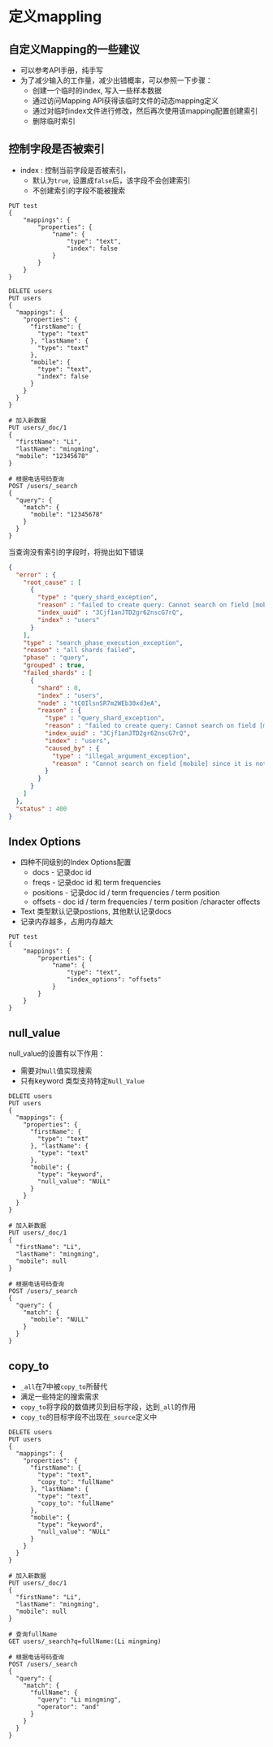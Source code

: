# 定义mappling

## 自定义Mapping的一些建议

- 可以参考API手册，纯手写
- 为了减少输入的工作量，减少出错概率，可以参照一下步骤：
  - 创建一个临时的index, 写入一些样本数据
  - 通过访问Mapping API获得该临时文件的动态mapping定义
  - 通过对临时index文件进行修改，然后再次使用该mapping配置创建索引
  - 删除临时索引



## 控制字段是否被索引

- index : 控制当前字段是否被索引，
  - 默认为`true`, 设置成`false`后，该字段不会创建索引
  - 不创建索引的字段不能被搜索

```http
PUT test
{
	"mappings": {
		"properties": {
			"name": {
				"type": "text",
				"index": false
			}
		}
	}
}

DELETE users
PUT users 
{
  "mappings": {
    "properties": {
      "firstName": {
        "type": "text"
      }, "lastName": {
        "type": "text"
      },
      "mobile": {
        "type": "text",
        "index": false
      }
    }
  }
}

# 加入新数据
PUT users/_doc/1
{
  "firstName": "Li",
  "lastName": "mingming",
  "mobile": "12345678"
}

# 根据电话号码查询
POST /users/_search
{
  "query": {
    "match": {
      "mobile": "12345678"
    }
  }
}
```

当查询没有索引的字段时，将抛出如下错误

```json
{
  "error" : {
    "root_cause" : [
      {
        "type" : "query_shard_exception",
        "reason" : "failed to create query: Cannot search on field [mobile] since it is not indexed.",
        "index_uuid" : "3Cjf1anJTD2gr62nscG7rQ",
        "index" : "users"
      }
    ],
    "type" : "search_phase_execution_exception",
    "reason" : "all shards failed",
    "phase" : "query",
    "grouped" : true,
    "failed_shards" : [
      {
        "shard" : 0,
        "index" : "users",
        "node" : "tC0IlsnSR7m2WEb30xd3eA",
        "reason" : {
          "type" : "query_shard_exception",
          "reason" : "failed to create query: Cannot search on field [mobile] since it is not indexed.",
          "index_uuid" : "3Cjf1anJTD2gr62nscG7rQ",
          "index" : "users",
          "caused_by" : {
            "type" : "illegal_argument_exception",
            "reason" : "Cannot search on field [mobile] since it is not indexed."
          }
        }
      }
    ]
  },
  "status" : 400
}

```



## Index Options

- 四种不同级别的Index Options配置
  - docs - 记录doc id
  - freqs - 记录doc id 和 term frequencies
  - positions - 记录doc id / term frequencies / term position
  - offsets - doc id / term frequencies / term position /character offects
- Text 类型默认记录postions, 其他默认记录docs
- 记录内存越多，占用内存越大

```http
PUT test
{
	"mappings": {
		"properties": {
			"name": {
				"type": "text",
				"index_options": "offsets"
			}
		}
	}
}
```



## null_value

null_value的设置有以下作用：

- 需要对`Null`值实现搜索
- 只有keyword 类型支持特定`Null_Value`

```http
DELETE users
PUT users 
{
  "mappings": {
    "properties": {
      "firstName": {
        "type": "text"
      }, "lastName": {
        "type": "text"
      },
      "mobile": {
        "type": "keyword",
        "null_value": "NULL"
      }
    }
  }
}

# 加入新数据
PUT users/_doc/1
{
  "firstName": "Li",
  "lastName": "mingming",
  "mobile": null
}

# 根据电话号码查询
POST /users/_search
{
  "query": {
    "match": {
      "mobile": "NULL"
    }
  }
}
```

## copy_to

- `_all`在7中被`copy_to`所替代
- 满足一些特定的搜索需求
- `copy_to`将字段的数值拷贝到目标字段，达到`_all`的作用
- `copy_to`的目标字段不出现在`_source`定义中

```http
DELETE users
PUT users 
{
  "mappings": {
    "properties": {
      "firstName": {
        "type": "text",
        "copy_to": "fullName"
      }, "lastName": {
        "type": "text",
        "copy_to": "fullName"
      },
      "mobile": {
        "type": "keyword",
        "null_value": "NULL"
      }
    }
  }
}

# 加入新数据
PUT users/_doc/1
{
  "firstName": "Li",
  "lastName": "mingming",
  "mobile": null
}

# 查询fullName
GET users/_search?q=fullName:(Li mingming)

# 根据电话号码查询
POST /users/_search
{
  "query": {
    "match": {
      "fullName": {
        "query": "Li mingming",
        "operator": "and"
      }
    }
  }
}
```

